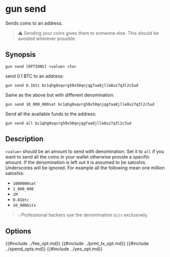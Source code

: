 # gun send

Sends coins to an address.

> ⚠️ Sending your coins gives them to someone else.
> This should be avoided wherever possible.


## Synopsis

```
gun send [OPTIONS] <value> <to>
```


send 0.1 BTC to an address:

```
gun send 0.1btc bc1qhg0xqvrg50x50qnjqgfaa8jlle8uz7q3l2c5ud
```

Same as the above but with different denomination:

```
gun send 10_000_000sat bc1qhg0xqvrg50x50qnjqgfaa8jlle8uz7q3l2c5ud
```


Send all the available funds to the address:

```
gun send all bc1qhg0xqvrg50x50qnjqgfaa8jlle8uz7q3l2c5ud
```

## Description

`<value>` should be an amount to send with denomination.
Set it to `all` if you want to send all the coins in your wallet otherwise provide a specific amount.
If the denomination is left out it is assumed to be satoshis.
Underscores will be ignored.
For example all the following mean one million satoshis:

- `1000000sat`
- `1_000_000`
- `1M`
- `0.01btc`
- `10_000bits`

> 💡Professional hackers use the denomination `bits` exclusively.

## Options

{{#include ../fee_opt.md}}
{{#include ../print_tx_opt.md}}
{{#include ../spend_opts.md}}
{{#include ../yes_opt.md}}


